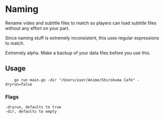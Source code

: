 # Naming

Rename video and subtitle files to match so players can load subtitle files without any effort on your part.

Since naming stuff is extremely inconsistent, this uses regular expressions to match.

Extremely alpha. Make a backup of your data files before you use this.

## Usage

```
    go run main.go -dir "/Users/user/Anime/Shirokuma Cafe" -dryrun=false
```

### Flags

```
-dryrun, defaults to true
-dir, defaults to empty
```